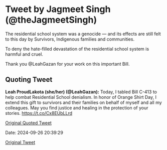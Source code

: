 # Tweet by Jagmeet Singh (@theJagmeetSingh)

The residential school system was a genocide — and its effects are still felt to this day by Survivors, Indigenous families and communities.

To deny the hate-filled devastation of the residential school system is harmful and cruel.

Thank you @LeahGazan for your work on this important Bill.

## Quoting Tweet

**Leah ProudLakota (she/her) (@LeahGazan):** Today, I tabled Bill C-413 to help combat Residential School denialism.
In honor of Orange Shirt Day, I extend this gift to survivors and their families on behalf of myself and all my colleagues. May you find justice and healing in the protection of your stories. https://t.co/Cx8EUbLLrd

[Original Quoted Tweet](https://x.com/LeahGazan/status/1839321178084950080)

Date: 2024-09-26 20:39:29

[Original Tweet](https://x.com/theJagmeetSingh/status/1839404446482071961)
